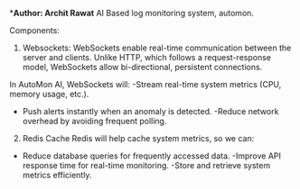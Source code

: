 
*****Author: Archit Rawat****
AI Based log monitoring system, automon.

Components:
1. Websockets:
WebSockets enable real-time communication between the server and clients. Unlike HTTP, which follows a request-response model, WebSockets allow bi-directional, persistent connections.

In AutoMon AI, WebSockets will: 
-Stream real-time system metrics (CPU, memory usage, etc.).
- Push alerts instantly when an anomaly is detected.
-Reduce network overhead by avoiding frequent polling.

2. Redis Cache
Redis will help cache system metrics, so we can: 
- Reduce database queries for frequently accessed data.
-Improve API response time for real-time monitoring.
-Store and retrieve system metrics efficiently.

